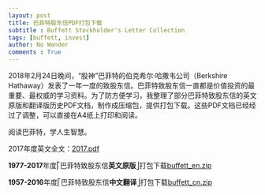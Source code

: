 ```yaml
---
layout: post
title: 巴菲特股东信PDF打包下载
subtitle : Buffett Stockholder's Letter Collection
tags: [buffett, invest]
author: No Wonder
comments : True
---
```


2018年2月24日晚间，“股神”巴菲特的伯克希尔·哈撒韦公司（Berkshire Hathaway）发表了一年一度的致股东信。巴菲特致股东信一直都是价值投资的最重要、最权威的学习资料。为了防方便学习，我整理了部分巴菲特致股东信的英文原版和翻译版历史PDF文档，制作成压缩包，提供打包下载。这些PDF文档已经经过了调整，可以直接在A4纸上打印和阅读。

阅读巴菲特，学人生智慧。

2017年度英文全文：[2017.pdf](https://9thspace.ctfile.com/fs/16771313-239058379 "https://9thspace.ctfile.com/fs/16771313-239058379")

**1977-2017**年度⎡巴菲特致股东信**英文原版**⎦打包下载[buffett_en.zip](https://9thspace.ctfile.com/fs/16771313-239058428)

**1957-2016**年度⎡巴菲特致股东信**中文翻译**⎦打包下载[buffett_cn.zip](https://9thspace.ctfile.com/fs/16771313-238908367)